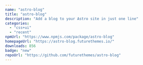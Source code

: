 ```yaml
---
name: "astro-blog"
title: "astro-blog"
description: "Add a blog to your Astro site in just one line"
categories:
  - "css+ui"
  - "recent"
npmUrl: "https://www.npmjs.com/package/astro-blog"
homepageUrl: "https://astro-blog.futurethemes.io/"
downloads: 856
badge: "new"
repoUrl: "https://github.com/futurethemes/astro-blog"
---
```

